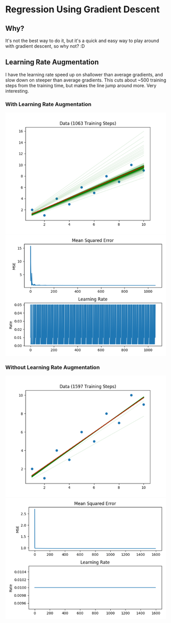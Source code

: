 # Regression Using Gradient Descent

## Why?
It's not the best way to do it, but it's a quick and easy way to play around with gradient descent, so why not? :D

## Learning Rate Augmentation
I have the learning rate speed up on shallower than average gradients, and slow down on steeper than average gradients.  This cuts about ~500 training steps from the training time, but makes the line jump around more. Very interesting.

### With Learning Rate Augmentation
![With Learning Rate Augmentation 1](/Gradient%20Descent/gfx/1with.png?raw=true "Regression with LRA")
![With Learning Rate Augmentation 2](/Gradient%20Descent/gfx/2with.png?raw=true "Stats with LRA")

### Without Learning Rate Augmentation
![Without Learning Rate Augmentation 1](/Gradient%20Descent/gfx/1without.png?raw=true "Regression without LRA")
![Without Learning Rate Augmentation 2](/Gradient%20Descent/gfx/2without.png?raw=true "Stats without LRA")
